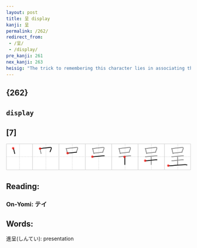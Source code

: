 ```yaml
---
layout: post
title: 呈 display
kanji: 呈
permalink: /262/
redirect_from:
 - /呈/
 - /display/
pre_kanji: 261
nex_kanji: 263
heisig: "The trick to remembering this character lies in associating the key word with the line from the nursery rhyme about 4 and 20 blackbirds baked in a pie: "Wasn't this a dainty dish to set before the <i>king</i>?" If we think of <b>display</b> in terms of that famous line, and the <i>king</i> with his head thrown back and his <i>mouth</i> wide open as 4 and 20 blackbirds fly in one after the other, we shall have satisfied both the elements and their position."
---
```


## {262}

## `display`

## [7]

<div class="stroke"><img src="../images/E59188.png" /></div>

## Reading:

### On-Yomi: テイ

## Words:

進呈(しんてい): presentation
